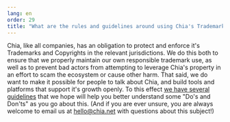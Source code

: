 ```yaml
---
lang: en
order: 29
title: "What are the rules and guidelines around using Chia's Trademarks and Copyrighted Materials on my own site or project?"
---
```


Chia, like all companies, has an obligation to protect and enforce it's Trademarks and Copyrights in the relevant jurisdictions. We do this both to ensure that we properly maintain our own responsible trademark use, as well as to prevent bad actors from attempting to leverage Chia's property in an effort to scam the ecosystem or cause other harm. That said, we do want to make it possible for people to talk about Chia, and build tools and platforms that support it's growth openly. To this effect [we have several guidelines](https://www.chia.net/about) that we hope will help you better understand some "Do's and Don'ts" as you go about this. (And if you are ever unsure, you are always welcome to email us at [hello@chia.net](mailto:hello@chia.net) with questions about this subject!)